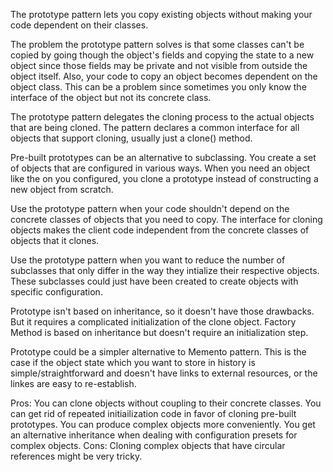 The prototype pattern lets you copy existing objects without making your code dependent on their classes.

The problem the prototype pattern solves is that some classes can't be copied by going though the object's fields and copying the state to a new object since those fields may be private and not visible from outside the object itself. Also, your code to copy an object becomes dependent on the object class. This can be a problem since sometimes you only know the interface of the object but not its concrete class. 

The prototype pattern delegates the cloning process to the actual objects that are being cloned.
The pattern declares a common interface for all objects that support cloning, usually just a clone() method.

Pre-built prototypes can be an alternative to subclassing. You create a set of objects that are configured in various ways. When you need an object like the on you configured, you clone a prototype instead of constructing a new object from scratch. 

Use the prototype pattern when your code shouldn't depend on the concrete classes of objects that you need to copy. The interface for cloning objects makes the client code independent from the concrete classes of objects that it clones.

Use the prototype pattern when you want to reduce the number of subclasses that only differ in the way they intialize their respective objects. These subclasses could just have been created to create objects with specific configuration.

Prototype isn't based on inheritance, so it doesn't have those drawbacks. But it requires a complicated initialization of the clone object. Factory Method is based on inheritance but doesn't require an initialization step.

Prototype could be a simpler alternative to Memento pattern. This is the case if the object state which you want to store in history is simple/straightforward and doesn't have links to external resources, or the linkes are easy to re-establish. 

Pros:
You can clone objects without coupling to their concrete classes.
You can get rid of repeated initiailization code in favor of cloning pre-built prototypes.
You can produce complex objects more conveniently.
You get an alternative inheritance when dealing with configuration presets for complex objects.
Cons:
Cloning complex objects that have circular references might be very tricky.

